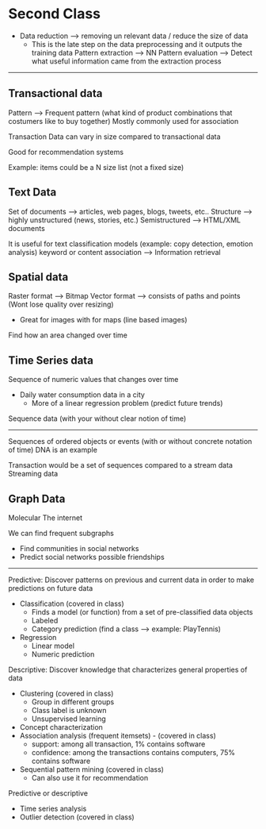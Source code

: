 # Second Class

* Data reduction --> removing un relevant data / reduce the size of data
  * This is the late step on the data preprocessing and it outputs the training data
Pattern extraction --> NN
Pattern evaluation --> Detect what useful information came from the extraction process

----------

## Transactional data

Pattern --> Frequent pattern (what kind of product combinations that costumers like to buy together)
Mostly commonly used for association

Transaction Data can vary in size compared to transactional data

Good for recommendation systems

Example: items could be a N size list (not a fixed size)


## Text Data

Set of documents --> articles, web pages, blogs, tweets, etc..
Structure --> highly unstructured (news, stories, etc.)
Semistructured --> HTML/XML documents

It is useful for text classification models (example: copy detection, emotion analysis)
keyword or content association --> Information retrieval

## Spatial data

Raster format --> Bitmap
Vector format --> consists of paths and points (Wont lose quality over resizing)
  * Great for images with for maps (line based images)

Find how an area changed over time


## Time Series data

Sequence of numeric values that changes over time
* Daily water consumption data in a city
  * More of a linear regression problem (predict future trends)


Sequence data (with your without clear notion of time)
***
Sequences of ordered objects or events (with or without concrete notation of time)
DNA is an example

Transaction would be a set of sequences compared to a stream data
Streaming data


## Graph Data

Molecular
The internet

We can find frequent subgraphs
  * Find communities in social networks
  * Predict social networks possible friendships


------

Predictive: Discover patterns on previous and current data in order to make predictions on future data
  * Classification (covered in class)
    * Finds a model (or function) from a set of pre-classified data objects
    * Labeled
    * Category prediction (find a class --> example: PlayTennis)
  * Regression
    * Linear model
    * Numeric prediction

Descriptive: Discover knowledge that characterizes general properties of data
  * Clustering (covered in class)
    * Group in different groups
    * Class label is unknown
    * Unsupervised learning
  * Concept characterization
  * Association analysis (frequent itemsets) - (covered in class)
    * support: among all transaction, 1% contains software
    * confidence: among the transactions contains computers, 75% contains software
  * Sequential pattern mining (covered in class)
    * Can also use it for recommendation

Predictive or descriptive
  * Time series analysis
  * Outlier detection (covered in class)

